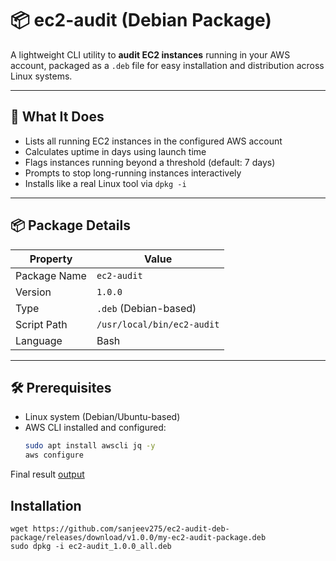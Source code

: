 # 📦 ec2-audit (Debian Package)

A lightweight CLI utility to **audit EC2 instances** running in your AWS account, packaged as a `.deb` file for easy installation and distribution across Linux systems.

---

## 🧰 What It Does

- Lists all running EC2 instances in the configured AWS account
- Calculates uptime in days using launch time
- Flags instances running beyond a threshold (default: 7 days)
- Prompts to stop long-running instances interactively
- Installs like a real Linux tool via `dpkg -i`

---

## 📦 Package Details

| Property     | Value                      |
|--------------|----------------------------|
| Package Name | `ec2-audit`                |
| Version      | `1.0.0`                    |
| Type         | `.deb` (Debian-based)      |
| Script Path  | `/usr/local/bin/ec2-audit` |
| Language     | Bash                       |

---

## 🛠️ Prerequisites

- Linux system (Debian/Ubuntu-based)
- AWS CLI installed and configured:
  ```bash
  sudo apt install awscli jq -y
  aws configure

Final result  [output](./output.png)

## Installation
    wget https://github.com/sanjeev275/ec2-audit-deb-package/releases/download/v1.0.0/my-ec2-audit-package.deb
    sudo dpkg -i ec2-audit_1.0.0_all.deb

    

